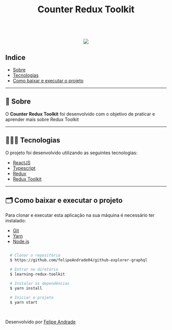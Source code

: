 <h1 align="center">
  Counter Redux Toolkit
</h1>

<br />

<h1 align="center">
  <img src="https://ik.imagekit.io/lzkiso6iri/Counter_Redux_Toolkit/learning-redux-toolkit_CU5fXm1s5.gif?updatedAt=1634933644701">
</h1>

## Indice
- [Sobre](#-sobre)
- [Tecnologias](#-tecnologias)
- [Como baixar e executar o projeto](#-como-baixar-e-executar-o-projeto)

---

## 🔖 Sobre

O **Counter Redux Toolkit** foi desenvolvido com o objetivo de praticar e aprender mais sobre Redux Toolkit

---

## 👩🏻‍💻 Tecnologias

O projeto foi desenvolvido utilizando as seguintes tecnologias:

- [ReactJS](https://reactjs.org/)
- [Typescript](https://www.typescriptlang.org/)
- [Redux](https://redux.js.org/)
- [Redux Toolkit](https://redux-toolkit.js.org/)

---

## 🗂 Como baixar e executar o projeto

Para clonar e executar esta aplicação na sua máquina é necessário ter instalado:
- [Git](https://git-scm.com/)
- [Yarn](https://yarnpkg.com/)
- [Node.js](https://nodejs.org/en/)

```bash

  # Clonar o repositório
  $ https://github.com/felipeAndrade04/github-explorer-graphql

  # Entrar no diretório
  $ learning-redux-toolkit

  # Instalar as dependências
  $ yarn install

  # Iniciar o projeto
  $ yarn start

```

<br />

Desenvolvido por [Felipe Andrade](https://github.com/felipeAndrade04)